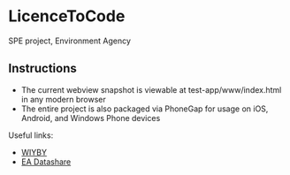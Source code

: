 LicenceToCode
=============

SPE project, Environment Agency

## Instructions
- The current webview snapshot is viewable at test-app/www/index.html in any modern browser
- The entire project is also packaged via PhoneGap for usage on iOS, Android, and Windows Phone devices

Useful links:
- [WIYBY](http://maps.environment-agency.gov.uk/wiyby/wiybyController?ep=maptopics&lang=_e)
- [EA Datashare](http://www.geostore.com/environment-agency/)